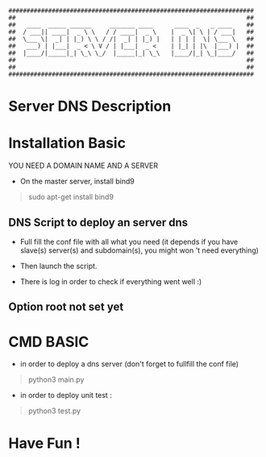 ```
####################################################################
##                                                                ##
##   ____  _____ ______     _______ ____      ____  _   _ ____    ##
##  / ___|| ____|  _ \ \   / / ____|  _ \    |  _ \| \ | / ___|   ##
##  \___ \|  _| | |_) \ \ / /|  _| | |_) |   | | | |  \| \___ \   ##
##   ___) | |___|  _ < \ V / | |___|  _ <    | |_| | |\  |___) |  ##
##  |____/|_____|_| \_\ \_/  |_____|_| \_\   |____/|_| \_|____/   ##
##                                                                ##
##                                                                ##
####################################################################
```

# Server DNS Description

# Installation Basic

YOU NEED A DOMAIN NAME AND A SERVER

* On the master server, install bind9
> sudo apt-get install bind9

## DNS Script to deploy an server dns

* Full fill the conf file with all what you need
(it depends if you have slave(s) server(s) and subdomain(s), you might won 't need everything)

* Then launch the script.

* There is log in order to check if everything went well :)

## Option root not set yet

# CMD BASIC

* in order to deploy a dns server (don't forget to fullfill the conf file)

> python3 main.py

* in order to deploy unit test :

> python3 test.py


# Have Fun !
